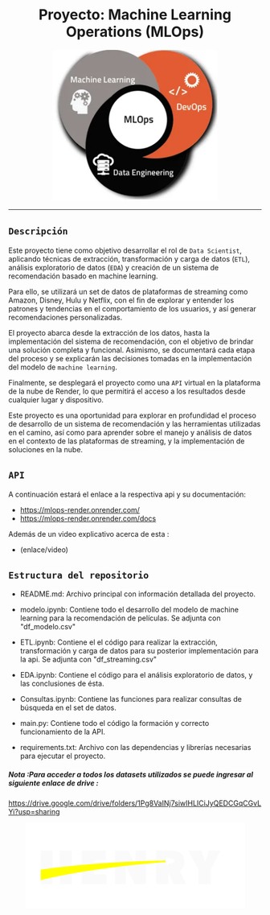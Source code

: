 

# <h1 align=center> **Proyecto: Machine Learning Operations (MLOps)** </h1>
                                            

<p align="center">
<img src="https://raw.githubusercontent.com/MatyTrova/PI-MLOps/main/imgs/mlops.png"  height=300>
</p>

--- 
## `Descripción`

Este proyecto tiene como objetivo desarrollar el rol de `Data Scientist`, aplicando técnicas de extracción, transformación y carga de datos (`ETL`), análisis exploratorio de datos (`EDA`) y creación de un sistema de recomendación basado en machine learning.

Para ello, se utilizará un set de datos de plataformas de streaming como Amazon, Disney, Hulu y Netflix, con el fin de explorar y entender los patrones y tendencias en el comportamiento de los usuarios, y así generar recomendaciones personalizadas.

El proyecto abarca desde la extracción de los datos, hasta la implementación del sistema de recomendación, con el objetivo de brindar una solución completa y funcional. Asimismo, se documentará cada etapa del proceso y se explicarán las decisiones tomadas en la implementación del modelo de `machine learning`.

Finalmente, se desplegará el proyecto como una `API` virtual en la plataforma de la nube de Render, lo que permitirá el acceso a los resultados desde cualquier lugar y dispositivo.

Este proyecto es una oportunidad para explorar en profundidad el proceso de desarrollo de un sistema de recomendación y las herramientas utilizadas en el camino, así como para aprender sobre el manejo y análisis de datos en el contexto de las plataformas de streaming, y la implementación de soluciones en la nube.

## `API`

A continuación estará el enlace a la respectiva api y su documentación: 
+ https://mlops-render.onrender.com/
+ https://mlops-render.onrender.com/docs

Además de un video explicativo acerca de esta : 

+ (enlace/video)

## `Estructura del repositorio`

+ README.md: Archivo principal con información detallada del proyecto.

+ modelo.ipynb: Contiene todo el desarrollo del modelo de machine learning para la recomendación de películas. Se adjunta con "df_modelo.csv"

+ ETL.ipynb: Contiene el el código para realizar la extracción, transformación y carga de datos para su posterior implementación para la api. Se adjunta con    "df_streaming.csv"

+ EDA.ipynb: Contiene el código para el análisis exploratorio de datos, y las conclusiones de ésta.

+ Consultas.ipynb: Contiene las funciones para realizar consultas de búsqueda en el set de datos.

+ main.py: Contiene todo el código la formación y correcto funcionamiento de la API.

+ requirements.txt: Archivo con las dependencias y librerías necesarias para ejecutar el proyecto.




##### Nota :Para acceder a todos los datasets utilizados se puede ingresar al siguiente enlace de drive : 

https://drive.google.com/drive/folders/1Pg8VaINj7siwIHLICiJyQEDCGqCGvLYi?usp=sharing



<p align="center">
<img src="https://raw.githubusercontent.com/MatyTrova/PI-MLOps/main/imgs/henry.jpg"  alt="MLOps">
</p>

